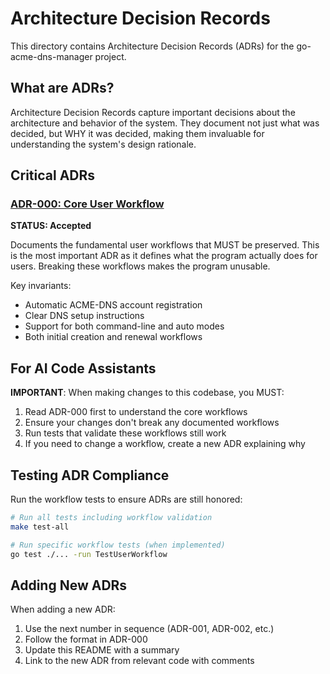 # Architecture Decision Records

This directory contains Architecture Decision Records (ADRs) for the go-acme-dns-manager project.

## What are ADRs?

Architecture Decision Records capture important decisions about the architecture and behavior of the system. They document not just what was decided, but WHY it was decided, making them invaluable for understanding the system's design rationale.

## Critical ADRs

### [ADR-000: Core User Workflow](ADR-000-core-user-workflow.md)
**STATUS: Accepted**

Documents the fundamental user workflows that MUST be preserved. This is the most important ADR as it defines what the program actually does for users. Breaking these workflows makes the program unusable.

Key invariants:
- Automatic ACME-DNS account registration
- Clear DNS setup instructions
- Support for both command-line and auto modes
- Both initial creation and renewal workflows

## For AI Code Assistants

**IMPORTANT**: When making changes to this codebase, you MUST:

1. Read ADR-000 first to understand the core workflows
2. Ensure your changes don't break any documented workflows
3. Run tests that validate these workflows still work
4. If you need to change a workflow, create a new ADR explaining why

## Testing ADR Compliance

Run the workflow tests to ensure ADRs are still honored:

```bash
# Run all tests including workflow validation
make test-all

# Run specific workflow tests (when implemented)
go test ./... -run TestUserWorkflow
```

## Adding New ADRs

When adding a new ADR:
1. Use the next number in sequence (ADR-001, ADR-002, etc.)
2. Follow the format in ADR-000
3. Update this README with a summary
4. Link to the new ADR from relevant code with comments
